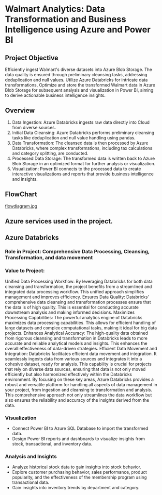 # Walmart Analytics:  Data Transformation and Business Intelligence using Azure and Power BI 

## Project Objective

Efficiently ingest Walmart's diverse datasets into Azure Blob Storage. The data quality is ensured through preliminary cleansing tasks, addressing deduplication and null values. Utilize Azure Databricks for intricate data transformations, Optimize and store the transformed Walmart data in Azure Blob Storage for subsequent analysis and visualization in Power BI, aiming to derive actionable business intelligence insights.
## Overview
1.	Data Ingestion: Azure Databricks ingests raw data directly into Cloud from diverse sources.
2.	Initial Data Cleansing: Azure Databricks performs preliminary cleansing tasks like deduplication and null value handling using pandas.
3.	Data Transformation: The cleansed data is then processed by Azure Databricks, where complex transformations, including tax calculations and category splitting, are conducted.
4.	Processed Data Storage: The transformed data is written back to Azure Blob Storage in an optimized format for further analysis or visualization.
5.	Visualization: Power BI connects to the processed data to create interactive visualizations and reports that provide business intelligence and insights.

## FlowChart
[flowdiagram.jpg](https://github.com/dineshfooty2911/EndToEnd-Walmart-Analytics/blob/b9498651ee004672f02cc06b9e1a24b254537f60/flowdiagram.jpg)
## Azure services used in the project.

## Azure Databricks
### Role in Project: Comprehensive Data Processing, Cleansing, Transformation, and data movement
### Value to Project:
Unified Data Processing Workflow: By leveraging Databricks for both data cleansing and transformation, the project benefits from a streamlined and integrated data processing workflow. This unified approach simplifies management and improves efficiency.
Ensures Data Quality: Databricks' comprehensive data cleansing and transformation processes ensure that the data is of high quality. This is essential for conducting accurate downstream analysis and making informed decisions.
Maximizes Processing Capabilities: The powerful analytics engine of Databricks maximizes data processing capabilities. This allows for efficient handling of large datasets and complex computational tasks, making it ideal for big data projects.
Enhances Analytical Accuracy: The high-quality data obtained from rigorous cleansing and transformation in Databricks leads to more accurate and reliable analytical models and insights. This enhances the overall effectiveness of data-driven strategies.
Efficient Data Movement and Integration: Databricks facilitates efficient data movement and integration. It seamlessly ingests data from various sources and integrates it into a cohesive dataset, ready for analysis. This capability is crucial for projects that rely on diverse data sources, ensuring that data is not only moved efficiently but also harmonized effectively within the Databricks environment.
By focusing on these key areas, Azure Databricks provides a robust and versatile platform for handling all aspects of data management in your project, from ingestion and cleansing to transformation and analysis. This comprehensive approach not only streamlines the data workflow but also ensures the reliability and accuracy of the insights derived from the data.


### Visualization

- Connect Power BI to Azure SQL Database to import the transformed data.
- Design Power BI reports and dashboards to visualize insights from stock, transactional, and inventory data.

### Analysis and Insights

- Analyze historical stock data to gain insights into stock behavior.
- Explore customer purchasing behavior, sales performance, product popularity, and the effectiveness of the membership program using transactional data.
- Gain insights into inventory trends by department and category.
